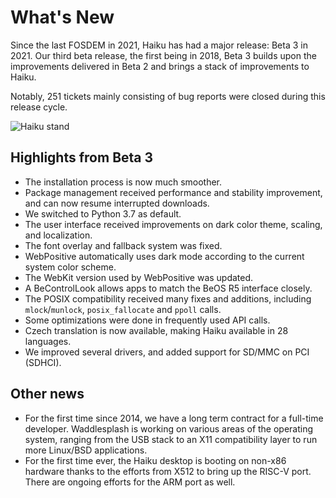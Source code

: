 # What's New

Since the last FOSDEM in 2021, Haiku has had a major release: Beta 3 in 2021. Our third beta release, the first being in 2018, Beta 3 builds upon the improvements delivered in Beta 2 and brings a stack of improvements to Haiku.

Notably, 251 tickets mainly consisting of bug reports were closed during this release cycle.

![Haiku stand](/stands/haiku/stand.jpg)

## Highlights from Beta 3

- The installation process is now much smoother.
- Package management received performance and stability improvement, and can now resume interrupted downloads.
- We switched to Python 3.7 as default.
- The user interface received improvements on dark color theme, scaling, and localization.
- The font overlay and fallback system was fixed.
- WebPositive automatically uses dark mode according to the current system color scheme.
- The WebKit version used by WebPositive was updated.
- A BeControlLook allows apps to match the BeOS R5 interface closely.
- The POSIX compatibility received many fixes and additions, including `mlock`/`munlock`, `posix_fallocate` and `ppoll` calls.
- Some optimizations were done in frequently used API calls.
- Czech translation is now available, making Haiku available in 28 languages.
- We improved several drivers, and added support for SD/MMC on PCI (SDHCI).

## Other news

- For the first time since 2014, we have a long term contract for a full-time developer. Waddlesplash
  is working on various areas of the operating system, ranging from the USB stack to an X11
  compatibility layer to run more Linux/BSD applications.
- For the first time ever, the Haiku desktop is booting on non-x86 hardware thanks to the efforts
  from X512 to bring up the RISC-V port. There are ongoing efforts for the ARM port as well.
